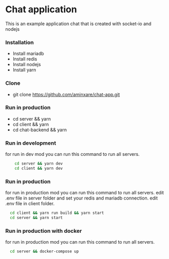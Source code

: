 # Chat application

This is an example application chat that is created with socket-io and nodejs

### Installation

- Install mariadb
- Install redis
- Install nodejs
- Install yarn
### Clone

- git clone https://github.com/aminxare/chat-app.git

### Run in production
- cd server && yarn
- cd client && yarn
- cd chat-backend && yarn

### Run in development

for run in dev mod you can run this command to run all servers.

```bash
    cd server && yarn dev
    cd client && yarn dev
```

### Run in production

for run in production mod you can run this command to run all servers.
edit .env file in server folder and set your redis and mariadb connection.
edit .env file in client folder.

```bash
  cd client && yarn run build && yarn start
  cd server && yarn start
```

### Run in production with docker
for run in production mod you can run this command to run all servers.

```bash
  cd server && docker-compose up
```